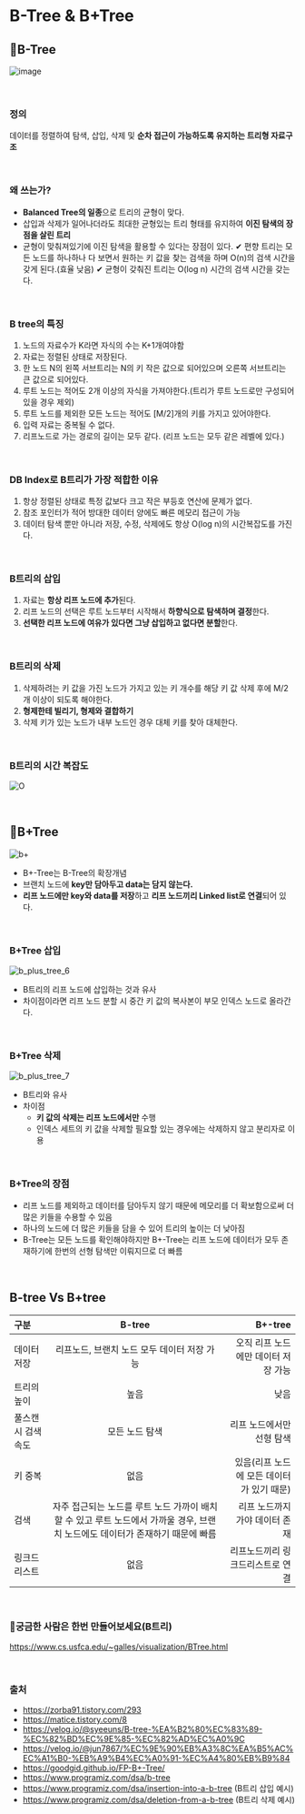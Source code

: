 # **B-Tree & B+Tree**

## **🥕B-Tree**

![image](https://user-images.githubusercontent.com/63101648/129515925-f0d3c94f-ef15-42b3-a135-8d629a304537.png)

<br>

### **정의**
데이터를 정렬하여 탐색, 삽입, 삭제 및 **순차 접근이 가능하도록 유지하는 트리형 자료구조**

<br>

### **왜 쓰는가?**
- **Balanced Tree의 일종**으로 트리의 균형이 맞다.
- 삽입과 삭제가 일어나더라도 최대한 균형있는 트리 형태를 유지하여 **이진 탐색의 장점을 살린 트리**
- 균형이 맞춰져있기에 이진 탐색을 활용할 수 있다는 장점이 있다. 
✔ 편향 트리는 모든 노드를 하나하나 다 보면서 원하는 키 값을 찾는 검색을 하며 O(n)의 검색 시간을 갖게 된다.(효율 낮음)
✔ 균형이 갖춰진 트리는 O(log n) 시간의 검색 시간을 갖는다.

<br>

### B tree의 특징 
1. 노드의 자료수가 K라면 자식의 수는 K+1개여야함
2. 자료는 정렬된 상태로 저장된다.
3. 한 노드 N의 왼쪽 서브트리는 N의 키 작은 값으로 되어있으며 오른쪽 서브트리는 큰 값으로 되어있다. 
4. 루트 노드는 적어도 2개 이상의 자식을 가져야한다.(트리가 루트 노드로만 구성되어있을 경우 제외)
5. 루트 노드를 제외한 모든 노드는 적어도 [M/2]개의 키를 가지고 있어야한다.
6. 입력 자료는 중복될 수 없다.
7. 리프노드로 가는 경로의 길이는 모두 같다. (리프 노드는 모두 같은 레벨에 있다.)

<br>

### DB Index로 B트리가 가장 적합한 이유
1. 항상 정렬된 상태로 특정 값보다 크고 작은 부등호 연산에 문제가 없다.
2. 참조 포인터가 적어 방대한 데이터 양에도 빠른 메모리 접근이 가능
3. 데이터 탐색 뿐만 아니라 저장, 수정, 삭제에도 항상 O(log n)의 시간복잡도를 가진다. 

<br>

### B트리의 **삽입**
1. 자료는 **항상 리프 노드에 추가**된다.
2. 리프 노드의 선택은 루트 노드부터 시작해서 **하향식으로 탐색하며 결정**한다.
3. **선택한 리프 노드에 여유가 있다면 그냥 삽입하고 없다면 분할**한다.

<br>

### B트리의 **삭제**
1. 삭제하려는 키 값을 가진 노드가 가지고 있는 키 개수를 해당 키 값 삭제 후에 M/2개 이상이 되도록 해야한다.
2. **형제한테 빌리기, 형제와 결합하기**
3. 삭제 키가 있는 노드가 내부 노드인 경우 대체 키를 찾아 대체한다.

<br>

### B트리의 시간 복잡도

![O](https://user-images.githubusercontent.com/63101648/129514200-82693f83-c235-4f61-9a7e-1127a9ec1be3.PNG)

<br>

## **🥕B+Tree**

![b+](https://user-images.githubusercontent.com/63101648/129307396-3a379059-c0fe-42c7-849a-b740b4700d9e.png)

- B+-Tree는 B-Tree의 확장개념
- 브랜치 노드에 **key만 담아두고 data는 담지 않는다.** 
- **리프 노드에만 key와 data를 저장**하고 **리프 노드끼리 Linked list로 연결**되어 있다.

<br>


### B+Tree 삽입

![b_plus_tree_6](https://user-images.githubusercontent.com/63101648/129515281-12af1589-53dc-4ae2-ae78-55b1726ba578.png)

- B트리의 리프 노드에 삽입하는 것과 유사
- 차이점이라면 리프 노드 분할 시 중간 키 값의 복사본이 부모 인덱스 노드로 올라간다.

<br> 

### B+Tree 삭제

![b_plus_tree_7](https://user-images.githubusercontent.com/63101648/129515325-6c32c329-effd-44f2-a0fd-5de63c11f88b.png)

- B트리와 유사
- 차이점
  - **키 값의 삭제는 리프 노드에서만** 수행
  - 인덱스 세트의 키 값을 삭제할 필요할 있는 경우에는 삭제하지 않고 분리자로 이용

<br> 

### B+Tree의 장점
- 리프 노드를 제외하고 데이터를 담아두지 않기 때문에 메모리를 더 확보함으로써 더 많은 키들을 수용할 수 있음
- 하나의 노드에 더 많은 키들을 담을 수 있어 트리의 높이는 더 낮아짐
- B-Tree는 모든 노드를 확인해야하지만 B+-Tree는 리프 노드에 데이터가 모두 존재하기에 한번의 선형 탐색만 이뤄지므로 더 빠름 

<br>

## **B-tree Vs B+tree** 
| 구분 | B-tree | B+-tree |
|:--------|:--------:|--------:|
| 데이터 저장 | 리프노드, 브랜치 노드 모두 데이터 저장 가능 | 오직 리프 노드에만 데이터 저장 가능 |
| 트리의 높이 | 높음 | 낮음 |
| 풀스캔시 검색 속도 | 모든 노드 탐색 | 리프 노드에서만 선형 탐색 |
| 키 중복 | 없음 | 있음(리프 노드에 모든 데이터가 있기 때문) |
| 검색 | 자주 접근되는 노드를 루트 노드 가까이 배치할 수 있고 루트 노드에서 가까울 경우, 브랜치 노드에도 데이터가 존재하기 때문에 빠름 | 리프 노드까지 가야 데이터 존재 |
| 링크드 리스트 | 없음 | 리프노드끼리 링크드리스트로 연결 |

<br>

### 🥕궁금한 사람은 한번 만들어보세요(B트리)
https://www.cs.usfca.edu/~galles/visualization/BTree.html

<br>

### 출처
- https://zorba91.tistory.com/293
- https://matice.tistory.com/8
- https://velog.io/@syeeuns/B-tree-%EA%B2%80%EC%83%89-%EC%82%BD%EC%9E%85-%EC%82%AD%EC%A0%9C
- https://velog.io/@jun7867/%EC%9E%90%EB%A3%8C%EA%B5%AC%EC%A1%B0-%EB%A9%B4%EC%A0%91-%EC%A4%80%EB%B9%84
- https://goodgid.github.io/FP-B+-Tree/
- https://www.programiz.com/dsa/b-tree
- https://www.programiz.com/dsa/insertion-into-a-b-tree (B트리 삽입 예시)
- https://www.programiz.com/dsa/deletion-from-a-b-tree (B트리 삭제 예시)
